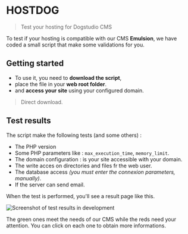 # HOSTDOG 

> Test your hosting for Dogstudio CMS

To test if your hosting is compatible with our CMS <strong>Emulsion</strong>, we have coded a small script that make some validations for you.

## Getting started

* To use it, you need to **download the script**, 
* place the file in your **web root folder**.
* and **access your site** using your configured domain.

> Direct download.

## Test results

The script make the following tests (and some others) :

* The PHP version
* Some PHP parameters like : `max_execution_time`, `memory_limit`.
* The domain configuration : is your site accessible with your domain.
* The write acces on directories and files fr the web user.
* The database access _(you must enter the connexion parameters, manually)_.
* If the server can send email.

When the test is performed, you'll see a result page like this.

![Screenshot of test results in development](http://...)

The green ones meet the needs of our CMS while the reds need your attention.
You can click on each one to obtain more informations.